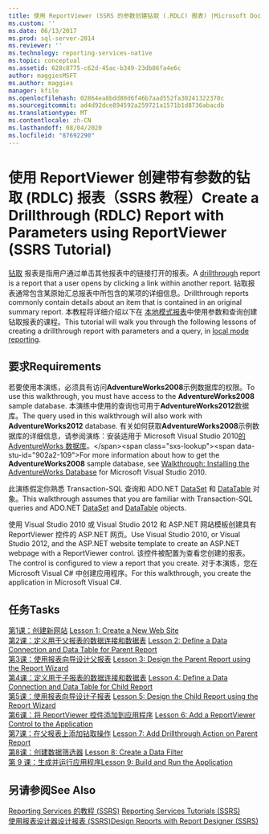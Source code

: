 ```yaml
---
title: 使用 ReportViewer (SSRS 的参数创建钻取 (.RDLC) 报表) |Microsoft Docs
ms.custom: ''
ms.date: 06/13/2017
ms.prod: sql-server-2014
ms.reviewer: ''
ms.technology: reporting-services-native
ms.topic: conceptual
ms.assetid: 628c8775-c62d-45ac-b349-23db86fa4e6c
author: maggiesMSFT
ms.author: maggies
manager: kfile
ms.openlocfilehash: 02864ea8bdd80d6f46b7aad552fa30241322370c
ms.sourcegitcommit: ad4d92dce894592a259721a1571b1d8736abacdb
ms.translationtype: MT
ms.contentlocale: zh-CN
ms.lasthandoff: 08/04/2020
ms.locfileid: "87692290"
---
```

# <a name="create-a-drillthrough-rdlc-report-with-parameters-using-reportviewer-ssrs-tutorial"></a><span data-ttu-id="902a2-102">使用 ReportViewer 创建带有参数的钻取 (RDLC) 报表（SSRS 教程）</span><span class="sxs-lookup"><span data-stu-id="902a2-102">Create a Drillthrough (RDLC) Report with Parameters using ReportViewer (SSRS Tutorial)</span></span>
  <span data-ttu-id="902a2-103">[钻取](https://technet.microsoft.com/library/ff519554.aspx) 报表是指用户通过单击其他报表中的链接打开的报表。</span><span class="sxs-lookup"><span data-stu-id="902a2-103">A [drillthrough](https://technet.microsoft.com/library/ff519554.aspx) report is a report that a user opens by clicking a link within another report.</span></span> <span data-ttu-id="902a2-104">钻取报表通常包含某原始汇总报表中所包含的某项的详细信息。</span><span class="sxs-lookup"><span data-stu-id="902a2-104">Drillthrough reports commonly contain details about an item that is contained in an original summary report.</span></span> <span data-ttu-id="902a2-105">本教程将详细介绍以下在 [本地模式报表](local-vs-connected-mode-report-viewer-reporting-services-sharepoint-mode.md)中使用参数和查询创建钻取报表的课程。</span><span class="sxs-lookup"><span data-stu-id="902a2-105">This tutorial will walk you through the following lessons of creating a drillthrough report with parameters and a query, in [local mode reporting](local-vs-connected-mode-report-viewer-reporting-services-sharepoint-mode.md).</span></span>  
  
## <a name="requirements"></a><span data-ttu-id="902a2-106">要求</span><span class="sxs-lookup"><span data-stu-id="902a2-106">Requirements</span></span>  
 <span data-ttu-id="902a2-107">若要使用本演练，必须具有访问**AdventureWorks2008**示例数据库的权限。</span><span class="sxs-lookup"><span data-stu-id="902a2-107">To use this walkthrough, you must have access to the **AdventureWorks2008** sample database.</span></span> <span data-ttu-id="902a2-108">本演练中使用的查询也可用于**AdventureWorks2012**数据库。</span><span class="sxs-lookup"><span data-stu-id="902a2-108">The query used in this walkthrough will also work with **AdventureWorks2012** database.</span></span> <span data-ttu-id="902a2-109">有关如何获取**AdventureWorks2008**示例数据库的详细信息，请参阅演练：安装适用于 Microsoft Visual Studio 2010[的 AdventureWorks 数据库](https://msdn.microsoft.com/library/aa992075\(v=vs.100\).aspx)。</span><span class="sxs-lookup"><span data-stu-id="902a2-109">For more information about how to get the **AdventureWorks2008** sample database, see [Walkthrough: Installing the AdventureWorks Database](https://msdn.microsoft.com/library/aa992075\(v=vs.100\).aspx) for Microsoft Visual Studio 2010.</span></span>  
  
 <span data-ttu-id="902a2-110">此演练假定你熟悉 Transaction-SQL 查询和 ADO.NET [DataSet](https://msdn.microsoft.com/library/system.data.dataset\(v=vs.100\).aspx) 和 [DataTable](https://msdn.microsoft.com/library/system.data.datatable\(v=vs.100\).aspx) 对象。</span><span class="sxs-lookup"><span data-stu-id="902a2-110">This walkthrough assumes that you are familiar with Transaction-SQL queries and ADO.NET [DataSet](https://msdn.microsoft.com/library/system.data.dataset\(v=vs.100\).aspx) and [DataTable](https://msdn.microsoft.com/library/system.data.datatable\(v=vs.100\).aspx) objects.</span></span>  
  
 <span data-ttu-id="902a2-111">使用 Visual Studio 2010 或 Visual Studio 2012 和 ASP.NET 网站模板创建具有 ReportViewer 控件的 ASP.NET 网页。</span><span class="sxs-lookup"><span data-stu-id="902a2-111">Use Visual Studio 2010, or Visual Studio 2012, and the ASP.NET website template to create an ASP.NET webpage with a ReportViewer control.</span></span> <span data-ttu-id="902a2-112">该控件被配置为查看您创建的报表。</span><span class="sxs-lookup"><span data-stu-id="902a2-112">The control is configured to view a report that you create.</span></span> <span data-ttu-id="902a2-113">对于本演练，您在 Microsoft Visual C# 中创建应用程序。</span><span class="sxs-lookup"><span data-stu-id="902a2-113">For this walkthrough, you create the application in Microsoft Visual C#.</span></span>  
  
## <a name="tasks"></a><span data-ttu-id="902a2-114">任务</span><span class="sxs-lookup"><span data-stu-id="902a2-114">Tasks</span></span>  
 <span data-ttu-id="902a2-115">[第1课：创建新网站](../reporting-services/lesson-1-create-a-new-web-site.md) </span><span class="sxs-lookup"><span data-stu-id="902a2-115">[Lesson 1: Create a New Web Site](../reporting-services/lesson-1-create-a-new-web-site.md) </span></span>  
 <span data-ttu-id="902a2-116">[第2课：定义用于父报表的数据连接和数据表](../reporting-services/lesson-2-define-a-data-connection-and-data-table-for-parent-report.md) </span><span class="sxs-lookup"><span data-stu-id="902a2-116">[Lesson 2: Define a Data Connection and Data Table for Parent Report](../reporting-services/lesson-2-define-a-data-connection-and-data-table-for-parent-report.md) </span></span>  
 <span data-ttu-id="902a2-117">[第3课：使用报表向导设计父报表](../reporting-services/lesson-3-design-the-parent-report-using-the-report-wizard.md) </span><span class="sxs-lookup"><span data-stu-id="902a2-117">[Lesson 3: Design the Parent Report using the Report Wizard](../reporting-services/lesson-3-design-the-parent-report-using-the-report-wizard.md) </span></span>  
 <span data-ttu-id="902a2-118">[第4课：定义用于子报表的数据连接和数据表](../reporting-services/lesson-4-define-a-data-connection-and-data-table-for-child-report.md) </span><span class="sxs-lookup"><span data-stu-id="902a2-118">[Lesson 4: Define a Data Connection and Data Table for Child Report](../reporting-services/lesson-4-define-a-data-connection-and-data-table-for-child-report.md) </span></span>  
 <span data-ttu-id="902a2-119">[第5课：使用报表向导设计子报表](../reporting-services/lesson-5-design-the-child-report-using-the-report-wizard.md) </span><span class="sxs-lookup"><span data-stu-id="902a2-119">[Lesson 5: Design the Child Report using the Report Wizard](../reporting-services/lesson-5-design-the-child-report-using-the-report-wizard.md) </span></span>  
 <span data-ttu-id="902a2-120">[第6课：将 ReportViewer 控件添加到应用程序](../reporting-services/lesson-6-add-a-reportviewer-control-to-the-application.md) </span><span class="sxs-lookup"><span data-stu-id="902a2-120">[Lesson 6: Add a ReportViewer Control to the Application](../reporting-services/lesson-6-add-a-reportviewer-control-to-the-application.md) </span></span>  
 <span data-ttu-id="902a2-121">[第7课：在父报表上添加钻取操作](../reporting-services/lesson-7-add-drillthrough-action-on-parent-report.md) </span><span class="sxs-lookup"><span data-stu-id="902a2-121">[Lesson 7: Add Drillthrough Action on Parent Report](../reporting-services/lesson-7-add-drillthrough-action-on-parent-report.md) </span></span>  
 <span data-ttu-id="902a2-122">[第8课：创建数据筛选器](../reporting-services/lesson-8-create-a-data-filter.md) </span><span class="sxs-lookup"><span data-stu-id="902a2-122">[Lesson 8: Create a Data Filter](../reporting-services/lesson-8-create-a-data-filter.md) </span></span>  
 [<span data-ttu-id="902a2-123">第 9 课：生成并运行应用程序</span><span class="sxs-lookup"><span data-stu-id="902a2-123">Lesson 9: Build and Run the Application</span></span>](../reporting-services/lesson-9-build-and-run-the-application.md)  
  
## <a name="see-also"></a><span data-ttu-id="902a2-124">另请参阅</span><span class="sxs-lookup"><span data-stu-id="902a2-124">See Also</span></span>  
 <span data-ttu-id="902a2-125">[Reporting Services 的教程 &#40;SSRS&#41;](../reporting-services/reporting-services-tutorials-ssrs.md) </span><span class="sxs-lookup"><span data-stu-id="902a2-125">[Reporting Services Tutorials &#40;SSRS&#41;](../reporting-services/reporting-services-tutorials-ssrs.md) </span></span>  
 [<span data-ttu-id="902a2-126">使用报表设计器设计报表 (SSRS)</span><span class="sxs-lookup"><span data-stu-id="902a2-126">Design Reports with Report Designer &#40;SSRS&#41;</span></span>](tools/design-reporting-services-paginated-reports-with-report-designer-ssrs.md)  
  
  
